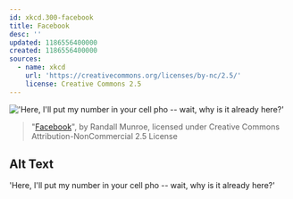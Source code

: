 ```yaml
---
id: xkcd.300-facebook
title: Facebook
desc: ''
updated: 1186556400000
created: 1186556400000
sources:
  - name: xkcd
    url: 'https://creativecommons.org/licenses/by-nc/2.5/'
    license: Creative Commons 2.5
---
```

!['Here, I'll put my number in your cell pho -- wait, why is it already here?'](https://imgs.xkcd.com/comics/facebook.png)
> "[Facebook](https://xkcd.com/300/)", by Randall Munroe, licensed under Creative Commons Attribution-NonCommercial 2.5 License

## Alt Text
'Here, I'll put my number in your cell pho -- wait, why is it already here?'
